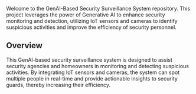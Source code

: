Welcome to the GenAI-Based Security Surveillance System repository. This project leverages the power of Generative AI to enhance security monitoring and detection, utilizing IoT sensors and cameras to identify suspicious activities and improve the efficiency of security personnel.

## Overview
This GenAI-based security surveillance system is designed to assist security agencies and homeowners in monitoring and detecting suspicious activities. By integrating IoT sensors and cameras, the system can spot multiple people in real-time and provide actionable insights to security guards, thereby increasing their efficiency.
